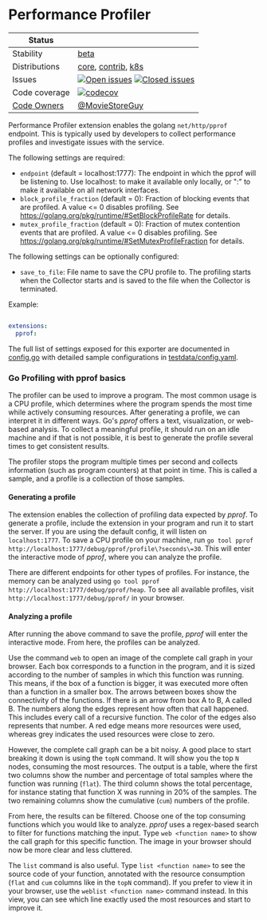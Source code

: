 # Performance Profiler

<!-- status autogenerated section -->
| Status        |           |
| ------------- |-----------|
| Stability     | [beta]  |
| Distributions | [core], [contrib], [k8s] |
| Issues        | [![Open issues](https://img.shields.io/github/issues-search/open-telemetry/opentelemetry-collector-contrib?query=is%3Aissue%20is%3Aopen%20label%3Aextension%2Fpprof%20&label=open&color=orange&logo=opentelemetry)](https://github.com/open-telemetry/opentelemetry-collector-contrib/issues?q=is%3Aopen+is%3Aissue+label%3Aextension%2Fpprof) [![Closed issues](https://img.shields.io/github/issues-search/open-telemetry/opentelemetry-collector-contrib?query=is%3Aissue%20is%3Aclosed%20label%3Aextension%2Fpprof%20&label=closed&color=blue&logo=opentelemetry)](https://github.com/open-telemetry/opentelemetry-collector-contrib/issues?q=is%3Aclosed+is%3Aissue+label%3Aextension%2Fpprof) |
| Code coverage | [![codecov](https://codecov.io/github/open-telemetry/opentelemetry-collector-contrib/graph/main/badge.svg?component=extension_pprof)](https://app.codecov.io/gh/open-telemetry/opentelemetry-collector-contrib/tree/main/?components%5B0%5D=extension_pprof&displayType=list) |
| [Code Owners](https://github.com/open-telemetry/opentelemetry-collector-contrib/blob/main/CONTRIBUTING.md#becoming-a-code-owner)    | [@MovieStoreGuy](https://www.github.com/MovieStoreGuy) |

[beta]: https://github.com/open-telemetry/opentelemetry-collector/blob/main/docs/component-stability.md#beta
[core]: https://github.com/open-telemetry/opentelemetry-collector-releases/tree/main/distributions/otelcol
[contrib]: https://github.com/open-telemetry/opentelemetry-collector-releases/tree/main/distributions/otelcol-contrib
[k8s]: https://github.com/open-telemetry/opentelemetry-collector-releases/tree/main/distributions/otelcol-k8s
<!-- end autogenerated section -->

Performance Profiler extension enables the golang `net/http/pprof` endpoint.
This is typically used by developers to collect performance profiles and
investigate issues with the service.

The following settings are required:

- `endpoint` (default = localhost:1777): The endpoint in which the pprof will
be listening to. Use localhost:<port> to make it available only locally, or
":<port>" to make it available on all network interfaces.
- `block_profile_fraction` (default = 0): Fraction of blocking events that
are profiled. A value <= 0 disables profiling. See
https://golang.org/pkg/runtime/#SetBlockProfileRate for details.
- `mutex_profile_fraction` (default = 0): Fraction of mutex contention
events that are profiled. A value <= 0 disables profiling. See
https://golang.org/pkg/runtime/#SetMutexProfileFraction for details.

The following settings can be optionally configured:

- `save_to_file`: File name to save the CPU profile to. The profiling starts when the
Collector starts and is saved to the file when the Collector is terminated.

Example:
```yaml

extensions:
  pprof:
```

The full list of settings exposed for this exporter are documented in [config.go](./config.go)
with detailed sample configurations in [testdata/config.yaml](./testdata/config.yaml).


### Go Profiling with pprof basics

The profiler can be used to improve a program.
The most common usage is a CPU profile, which determines where the program spends the most time while actively consuming resources.
After generating a profile, we can interpret it in different ways.
Go's _pprof_ offers a text, visualization, or web-based analysis.
To collect a meaningful profile, it should run on an idle machine and if that is not possible, it is best to generate the profile several times to get consistent results.

The profiler stops the program multiple times per second and collects information (such as program counters) at that point in time.
This is called a sample, and a profile is a collection of those samples.

#### Generating a profile
The extension enables the collection of profiling data expected by _pprof_.
To generate a profile, include the extension in your program and run it to start the server.
If you are using the default config, it will listen on `localhost:1777`.
To save a CPU profile on your machine, run `go tool pprof http://localhost:1777/debug/pprof/profile\?seconds\=30`.
This will enter the interactive mode of _pprof_, where you can analyze the profile.

There are different endpoints for other types of profiles.
For instance, the memory can be analyzed using `go tool pprof http://localhost:1777/debug/pprof/heap`.
To see all available profiles, visit `http://localhost:1777/debug/pprof/` in your browser.

#### Analyzing a profile

After running the above command to save the profile, _pprof_ will enter the interactive mode.
From here, the profiles can be analyzed.

Use the command `web` to open an image of the complete call graph in your browser.
Each box corresponds to a function in the program, and it is sized according to the number of samples in which this function was running.
This means, if the box of a function is bigger, it was executed more often than a function in a smaller box.
The arrows between boxes show the connectivity of the functions.
If there is an arrow from box A to B, A called B.
The numbers along the edges represent how often that call happened.
This includes every call of a recursive function.
The color of the edges also represents that number.
A red edge means more resources were used, whereas grey indicates the used resources were close to zero.

However, the complete call graph can be a bit noisy.
A good place to start breaking it down is using the `topN` command.
It will show you the top `N` nodes, consuming the most resources.
The output is a table, where the first two columns show the number and percentage of total samples where the function was running (`flat`).
The third column shows the total percentage, for instance stating that function X was running in 20% of the samples.
The two remaining columns show the cumulative (`cum`) numbers of the profile.

From here, the results can be filtered.
Choose one of the top consuming functions which you would like to analyze.
_pprof_ uses a regex-based search to filter for functions matching the input.
Type `web <function name>` to show the call graph for this specific function.
The image in your browser should now be more clear and less cluttered.

The `list` command is also useful.
Type `list <function name>` to see the source code of your function, annotated with the resource consumption (`flat` and `cum` columns like in the `topN` command).
If you prefer to view it in your browser, use the `weblist <function name>` command instead.
In this view, you can see which line exactly used the most resources and start to improve it.

